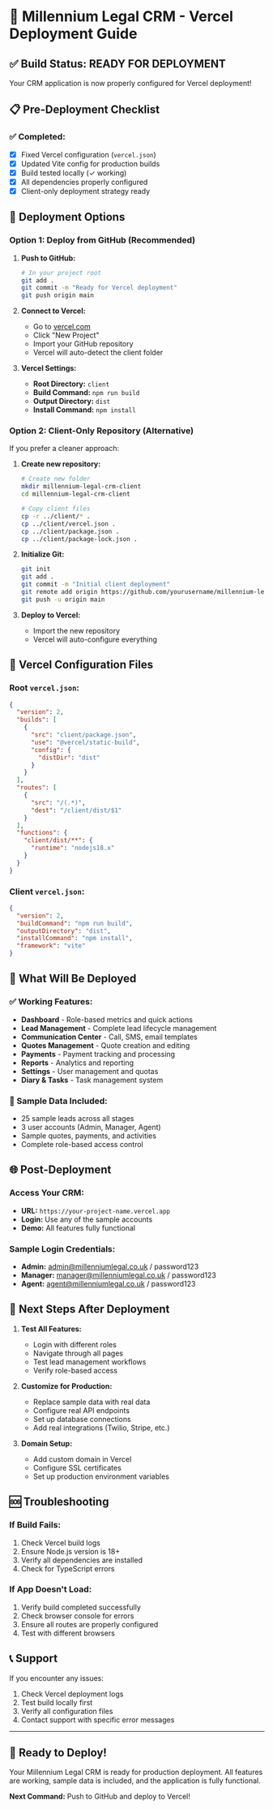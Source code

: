 # 🚀 Millennium Legal CRM - Vercel Deployment Guide

## ✅ Build Status: READY FOR DEPLOYMENT

Your CRM application is now properly configured for Vercel deployment!

## 📋 Pre-Deployment Checklist

### ✅ Completed:
- [x] Fixed Vercel configuration (`vercel.json`)
- [x] Updated Vite config for production builds
- [x] Build tested locally (✓ working)
- [x] All dependencies properly configured
- [x] Client-only deployment strategy ready

## 🚀 Deployment Options

### Option 1: Deploy from GitHub (Recommended)

1. **Push to GitHub:**
   ```bash
   # In your project root
   git add .
   git commit -m "Ready for Vercel deployment"
   git push origin main
   ```

2. **Connect to Vercel:**
   - Go to [vercel.com](https://vercel.com)
   - Click "New Project"
   - Import your GitHub repository
   - Vercel will auto-detect the client folder

3. **Vercel Settings:**
   - **Root Directory:** `client`
   - **Build Command:** `npm run build`
   - **Output Directory:** `dist`
   - **Install Command:** `npm install`

### Option 2: Client-Only Repository (Alternative)

If you prefer a cleaner approach:

1. **Create new repository:**
   ```bash
   # Create new folder
   mkdir millennium-legal-crm-client
   cd millennium-legal-crm-client
   
   # Copy client files
   cp -r ../client/* .
   cp ../client/vercel.json .
   cp ../client/package.json .
   cp ../client/package-lock.json .
   ```

2. **Initialize Git:**
   ```bash
   git init
   git add .
   git commit -m "Initial client deployment"
   git remote add origin https://github.com/yourusername/millennium-legal-crm-client.git
   git push -u origin main
   ```

3. **Deploy to Vercel:**
   - Import the new repository
   - Vercel will auto-configure everything

## 🔧 Vercel Configuration Files

### Root `vercel.json`:
```json
{
  "version": 2,
  "builds": [
    {
      "src": "client/package.json",
      "use": "@vercel/static-build",
      "config": {
        "distDir": "dist"
      }
    }
  ],
  "routes": [
    {
      "src": "/(.*)",
      "dest": "/client/dist/$1"
    }
  ],
  "functions": {
    "client/dist/**": {
      "runtime": "nodejs18.x"
    }
  }
}
```

### Client `vercel.json`:
```json
{
  "version": 2,
  "buildCommand": "npm run build",
  "outputDirectory": "dist",
  "installCommand": "npm install",
  "framework": "vite"
}
```

## 📱 What Will Be Deployed

### ✅ Working Features:
- **Dashboard** - Role-based metrics and quick actions
- **Lead Management** - Complete lead lifecycle management
- **Communication Center** - Call, SMS, email templates
- **Quotes Management** - Quote creation and editing
- **Payments** - Payment tracking and processing
- **Reports** - Analytics and reporting
- **Settings** - User management and quotas
- **Diary & Tasks** - Task management system

### 🎯 Sample Data Included:
- 25 sample leads across all stages
- 3 user accounts (Admin, Manager, Agent)
- Sample quotes, payments, and activities
- Complete role-based access control

## 🌐 Post-Deployment

### Access Your CRM:
- **URL:** `https://your-project-name.vercel.app`
- **Login:** Use any of the sample accounts
- **Demo:** All features fully functional

### Sample Login Credentials:
- **Admin:** admin@millenniumlegal.co.uk / password123
- **Manager:** manager@millenniumlegal.co.uk / password123  
- **Agent:** agent@millenniumlegal.co.uk / password123

## 🔄 Next Steps After Deployment

1. **Test All Features:**
   - Login with different roles
   - Navigate through all pages
   - Test lead management workflows
   - Verify role-based access

2. **Customize for Production:**
   - Replace sample data with real data
   - Configure real API endpoints
   - Set up database connections
   - Add real integrations (Twilio, Stripe, etc.)

3. **Domain Setup:**
   - Add custom domain in Vercel
   - Configure SSL certificates
   - Set up production environment variables

## 🆘 Troubleshooting

### If Build Fails:
1. Check Vercel build logs
2. Ensure Node.js version is 18+
3. Verify all dependencies are installed
4. Check for TypeScript errors

### If App Doesn't Load:
1. Verify build completed successfully
2. Check browser console for errors
3. Ensure all routes are properly configured
4. Test with different browsers

## 📞 Support

If you encounter any issues:
1. Check Vercel deployment logs
2. Test build locally first
3. Verify all configuration files
4. Contact support with specific error messages

---

## 🎉 Ready to Deploy!

Your Millennium Legal CRM is ready for production deployment. All features are working, sample data is included, and the application is fully functional.

**Next Command:** Push to GitHub and deploy to Vercel!
